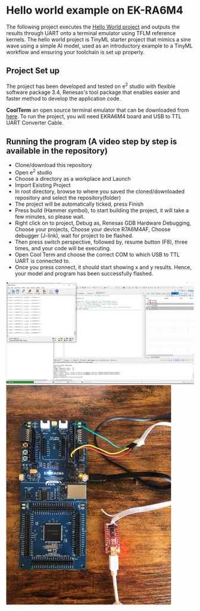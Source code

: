 # Hello world example on EK-RA6M4

The following project executes the [Hello World project](https://github.com/tensorflow/tflite-micro/tree/main/tensorflow/lite/micro/examples/hello_world) and outputs the results through UART onto a terminal emulator using TFLM reference kernels. The hello world project is TinyML starter project that mimics a sine wave using a simple AI model, used as an introductory example to a TinyML workflow and ensuring your toolchain is set up properly.

## Project Set up

The project has been developed and tested on e<sup>2</sup> studio with flexible software package 3.4, Renesas's tool package that enables easier and faster method to develop the application code.

**CoolTerm** an open source terminal emulator that can be downloaded from [here](http://freeware.the-meiers.org/). 
To run the project, you will need EKRA6M4 board and USB to TTL UART Converter Cable.

## Running the program (A video step by step is available in the repository)

- Clone/download this repository
- Open e<sup>2</sup> studio
- Choose a directory as a workplace and Launch 
- Import Existing Project
- In root directory, browse to where you saved the cloned/downloaded repository and select the repository(folder)
 - The project will be automatically ticked, press Finish
 - Press build (Hammer symbol), to start building the project, it will take a few minutes, so please wait.
 -  Right click on to project, Debug as, Renesas GDB Hardware Debugging, Choose your projects, Choose your device R7A6M4AF, Choose debugger (J-link), wait for project to be flashed.
 - Then press switch perspective, followed by, resume button (F8), three times, and your code will be executing. 
 - Open Cool Term and choose the correct COM to which USB to TTL UART is connected to. 
 - Once you press connect, it should start showing x and y results. Hence, your model and program has been successfully flashed. 
  
![Screenshot](Endresult.PNG)
![Screenshot](Ra6m4.jpg)
